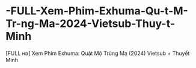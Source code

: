 # -FULL-Xem-Phim-Exhuma-Qu-t-M-Tr-ng-Ma-2024-Vietsub-Thuy-t-Minh
[FULL ʜᴅ] Xem Phim Exhuma: Quật Mộ Trùng Ma (2024) Vietsub + Thuyết Minh
